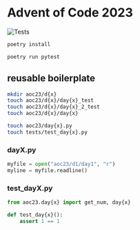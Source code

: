 
# Advent of Code 2023

![Tests](https://github.com/StigHaraldGustavsen/AOC23/actions/workflows/tests.yml/badge.svg)


```bash
poetry install
```

```bash
poetry run pytest
```

## reusable boilerplate


```bash
mkdir aoc23/d{x}
touch aoc23/d{x}/day{x}_test
touch aoc23/d{x}/day{x}_2_test
touch aoc23/d{x}/day{x}

touch aoc23/day{x}.py
touch tests/test_day{x}.py
```

### dayX.py
```python
myfile = open("aoc23/d1/day1", "r")
myline = myfile.readline()
```

### test_dayX.py
```python
from aoc23.day{x} import get_num, day{x}

def test_day{x}():
    assert 1 == 1
```